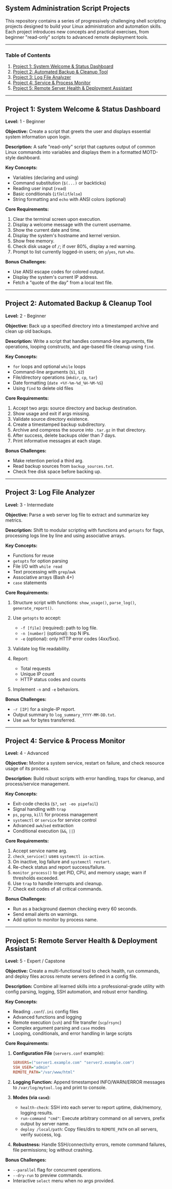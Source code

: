 ## System Administration Script Projects

This repository contains a series of progressively challenging shell scripting projects designed to build your Linux administration and automation skills. Each project introduces new concepts and practical exercises, from beginner "read-only" scripts to advanced remote deployment tools.

---

### Table of Contents

1. [Project 1: System Welcome & Status Dashboard](#project-1-system-welcome--status-dashboard)
2. [Project 2: Automated Backup & Cleanup Tool](#project-2-automated-backup--cleanup-tool)
3. [Project 3: Log File Analyzer](#project-3-log-file-analyzer)
4. [Project 4: Service & Process Monitor](#project-4-service--process-monitor)
5. [Project 5: Remote Server Health & Deployment Assistant](#project-5-remote-server-health--deployment-assistant)

---

## Project 1: System Welcome & Status Dashboard

**Level:** 1 - Beginner

**Objective:** Create a script that greets the user and displays essential system information upon login.

**Description:**
A safe "read-only" script that captures output of common Linux commands into variables and displays them in a formatted MOTD-style dashboard.

**Key Concepts:**

* Variables (declaring and using)
* Command substitution (`$(...)` or backticks)
* Reading user input (`read`)
* Basic conditionals (`if`/`elif`/`else`)
* String formatting and `echo` with ANSI colors (optional)

**Core Requirements:**

1. Clear the terminal screen upon execution.
2. Display a welcome message with the current username.
3. Show the current date and time.
4. Display the system's hostname and kernel version.
5. Show free memory.
6. Check disk usage of `/`; if over 80%, display a red warning.
7. Prompt to list currently logged-in users; on `y`/`yes`, run `who`.

**Bonus Challenges:**

* Use ANSI escape codes for colored output.
* Display the system's current IP address.
* Fetch a "quote of the day" from a local text file.

---

## Project 2: Automated Backup & Cleanup Tool

**Level:** 2 - Beginner

**Objective:** Back up a specified directory into a timestamped archive and clean up old backups.

**Description:**
Write a script that handles command-line arguments, file operations, looping constructs, and age-based file cleanup using `find`.

**Key Concepts:**

* `for` loops and optional `while` loops
* Command-line arguments (`$1`, `$2`)
* File/directory operations (`mkdir`, `cp`, `tar`)
* Date formatting (`date +%Y-%m-%d_%H-%M-%S`)
* Using `find` to delete old files

**Core Requirements:**

1. Accept two args: source directory and backup destination.
2. Show usage and exit if args missing.
3. Validate source directory existence.
4. Create a timestamped backup subdirectory.
5. Archive and compress the source into `.tar.gz` in that directory.
6. After success, delete backups older than 7 days.
7. Print informative messages at each stage.

**Bonus Challenges:**

* Make retention period a third arg.
* Read backup sources from `backup_sources.txt`.
* Check free disk space before backing up.

---

## Project 3: Log File Analyzer

**Level:** 3 - Intermediate

**Objective:** Parse a web server log file to extract and summarize key metrics.

**Description:**
Shift to modular scripting with functions and `getopts` for flags, processing logs line by line and using associative arrays.

**Key Concepts:**

* Functions for reuse
* `getopts` for option parsing
* File I/O with `while read`
* Text processing with `grep`/`awk`
* Associative arrays (Bash 4+)
* `case` statements

**Core Requirements:**

1. Structure script with functions: `show_usage()`, `parse_log()`, `generate_report()`.
2. Use `getopts` to accept:

   * `-f [file]` (required): path to log file.
   * `-n [number]` (optional): top N IPs.
   * `-e` (optional): only HTTP error codes (4xx/5xx).
3. Validate log file readability.
4. Report:

   * Total requests
   * Unique IP count
   * HTTP status codes and counts
5. Implement `-n` and `-e` behaviors.

**Bonus Challenges:**

* `-r [IP]` for a single-IP report.
* Output summary to `log_summary_YYYY-MM-DD.txt`.
* Use `awk` for bytes transferred.

---

## Project 4: Service & Process Monitor

**Level:** 4 - Advanced

**Objective:** Monitor a system service, restart on failure, and check resource usage of its process.

**Description:**
Build robust scripts with error handling, traps for cleanup, and process/service management.

**Key Concepts:**

* Exit-code checks (`$?`, `set -eo pipefail`)
* Signal handling with `trap`
* `ps`, `pgrep`, `kill` for process management
* `systemctl` or `service` for service control
* Advanced `awk`/`sed` extraction
* Conditional execution (`&&`, `||`)

**Core Requirements:**

1. Accept service name arg.
2. `check_service()` uses `systemctl is-active`.
3. On inactive, log failure and `systemctl restart`.
4. Re-check status and report success/failure.
5. `monitor_process()` to get PID, CPU, and memory usage; warn if thresholds exceeded.
6. Use `trap` to handle interrupts and cleanup.
7. Check exit codes of all critical commands.

**Bonus Challenges:**

* Run as a background daemon checking every 60 seconds.
* Send email alerts on warnings.
* Add option to monitor by process name.

---

## Project 5: Remote Server Health & Deployment Assistant

**Level:** 5 - Expert / Capstone

**Objective:** Create a multi-functional tool to check health, run commands, and deploy files across remote servers defined in a config file.

**Description:**
Combine all learned skills into a professional-grade utility with config parsing, logging, SSH automation, and robust error handling.

**Key Concepts:**

* Reading `.conf`/`.ini` config files
* Advanced functions and logging
* Remote execution (`ssh`) and file transfer (`scp`/`rsync`)
* Complex argument parsing and `case` modes
* Looping, conditionals, and error handling in large scripts

**Core Requirements:**

1. **Configuration File** (`servers.conf` example):

   ```ini
   SERVERS=("server1.example.com" "server2.example.com")
   SSH_USER="admin"
   REMOTE_PATH="/var/www/html"
   ```
2. **Logging Function:** Append timestamped INFO/WARN/ERROR messages to `/var/log/mytool.log` and print to console.
3. **Modes (via `case`):**

   * `health-check`: SSH into each server to report uptime, disk/memory, logging results.
   * `run-command "cmd"`: Execute arbitrary command on all servers, prefix output by server name.
   * `deploy /local/path`: Copy files/dirs to `REMOTE_PATH` on all servers, verify success, log.
4. **Robustness:** Handle SSH/connectivity errors, remote command failures, file permissions; log without crashing.

**Bonus Challenges:**

* `--parallel` flag for concurrent operations.
* `--dry-run` to preview commands.
* Interactive `select` menu when no args provided.
